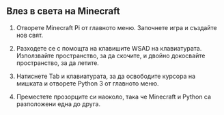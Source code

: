 ## Влез в света на Minecraft

1. Отворете Minecraft Pi от главното меню. Започнете игра и създайте нов свят.

2. Разходете се с помощта на клавишите WSAD на клавиатурата. Използвайте пространство, за да скочите, и двойно докосвайте пространство, за да летите.

3. Натиснете Tab и клавиатурата, за да освободите курсора на мишката и отворете Python 3 от главното меню.

4. Преместете прозорците си наоколо, така че Minecraft и Python са разположени една до друга.
